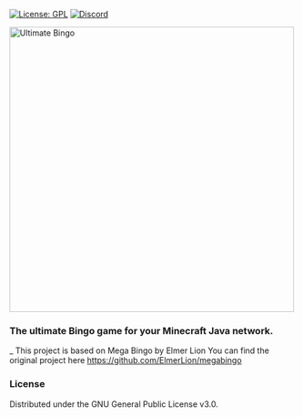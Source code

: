 [![License: GPL](https://img.shields.io/badge/license-GPL-blue.svg)](LICENSE)
[![Discord](https://img.shields.io/discord/628396916639793152.svg?color=%237289da&label=discord)](https://shantek.co/discord)

<p align="left">
  <img src="https://www.shantek.io/wp-content/uploads/2024/05/BingoBanner.png" width="500" title="Ultimate Bingo">
</p>

### The ultimate Bingo game for your Minecraft Java network.



_ This project is based on Mega Bingo by Elmer Lion
You can find the original project here https://github.com/ElmerLion/megabingo

### License
Distributed under the GNU General Public License v3.0.
